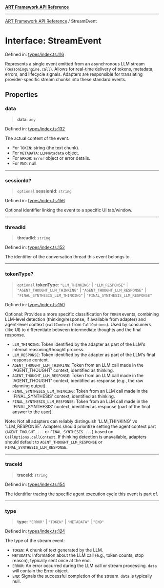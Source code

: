 [**ART Framework API Reference**](../README.md)

***

[ART Framework API Reference](../README.md) / StreamEvent

# Interface: StreamEvent

Defined in: [types/index.ts:116](https://github.com/hashangit/ART/blob/d99cb328093f6dec701b3289d82d5abbf64a3736/src/types/index.ts#L116)

Represents a single event emitted from an asynchronous LLM stream (`ReasoningEngine.call`).
Allows for real-time delivery of tokens, metadata, errors, and lifecycle signals.
Adapters are responsible for translating provider-specific stream chunks into these standard events.

## Properties

### data

> **data**: `any`

Defined in: [types/index.ts:132](https://github.com/hashangit/ART/blob/d99cb328093f6dec701b3289d82d5abbf64a3736/src/types/index.ts#L132)

The actual content of the event.
- For `TOKEN`: string (the text chunk).
- For `METADATA`: `LLMMetadata` object.
- For `ERROR`: `Error` object or error details.
- For `END`: null.

***

### sessionId?

> `optional` **sessionId**: `string`

Defined in: [types/index.ts:156](https://github.com/hashangit/ART/blob/d99cb328093f6dec701b3289d82d5abbf64a3736/src/types/index.ts#L156)

Optional identifier linking the event to a specific UI tab/window.

***

### threadId

> **threadId**: `string`

Defined in: [types/index.ts:152](https://github.com/hashangit/ART/blob/d99cb328093f6dec701b3289d82d5abbf64a3736/src/types/index.ts#L152)

The identifier of the conversation thread this event belongs to.

***

### tokenType?

> `optional` **tokenType**: `"LLM_THINKING"` \| `"LLM_RESPONSE"` \| `"AGENT_THOUGHT_LLM_THINKING"` \| `"AGENT_THOUGHT_LLM_RESPONSE"` \| `"FINAL_SYNTHESIS_LLM_THINKING"` \| `"FINAL_SYNTHESIS_LLM_RESPONSE"`

Defined in: [types/index.ts:150](https://github.com/hashangit/ART/blob/d99cb328093f6dec701b3289d82d5abbf64a3736/src/types/index.ts#L150)

Optional: Provides a more specific classification for `TOKEN` events,
combining LLM-level detection (thinking/response, if available from adapter)
and agent-level context (`callContext` from `CallOptions`).
Used by consumers (like UI) to differentiate between intermediate thoughts and the final response.

- `LLM_THINKING`: Token identified by the adapter as part of the LLM's internal reasoning/thought process.
- `LLM_RESPONSE`: Token identified by the adapter as part of the LLM's final response content.
- `AGENT_THOUGHT_LLM_THINKING`: Token from an LLM call made in the 'AGENT_THOUGHT' context, identified as thinking.
- `AGENT_THOUGHT_LLM_RESPONSE`: Token from an LLM call made in the 'AGENT_THOUGHT' context, identified as response (e.g., the raw planning output).
- `FINAL_SYNTHESIS_LLM_THINKING`: Token from an LLM call made in the 'FINAL_SYNTHESIS' context, identified as thinking.
- `FINAL_SYNTHESIS_LLM_RESPONSE`: Token from an LLM call made in the 'FINAL_SYNTHESIS' context, identified as response (part of the final answer to the user).

Note: Not all adapters can reliably distinguish 'LLM_THINKING' vs 'LLM_RESPONSE'.
Adapters should prioritize setting the agent context part (`AGENT_THOUGHT_...` or `FINAL_SYNTHESIS_...`) based on `CallOptions.callContext`.
If thinking detection is unavailable, adapters should default to `AGENT_THOUGHT_LLM_RESPONSE` or `FINAL_SYNTHESIS_LLM_RESPONSE`.

***

### traceId

> **traceId**: `string`

Defined in: [types/index.ts:154](https://github.com/hashangit/ART/blob/d99cb328093f6dec701b3289d82d5abbf64a3736/src/types/index.ts#L154)

The identifier tracing the specific agent execution cycle this event is part of.

***

### type

> **type**: `"ERROR"` \| `"TOKEN"` \| `"METADATA"` \| `"END"`

Defined in: [types/index.ts:124](https://github.com/hashangit/ART/blob/d99cb328093f6dec701b3289d82d5abbf64a3736/src/types/index.ts#L124)

The type of the stream event:
- `TOKEN`: A chunk of text generated by the LLM.
- `METADATA`: Information about the LLM call (e.g., token counts, stop reason), typically sent once at the end.
- `ERROR`: An error occurred during the LLM call or stream processing. `data` will contain the Error object.
- `END`: Signals the successful completion of the stream. `data` is typically null.
